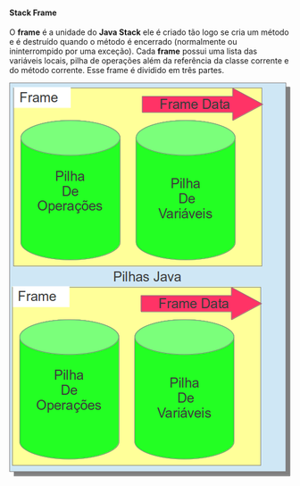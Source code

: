 #### Stack Frame


O **frame** é a unidade do **Java Stack** ele é criado tão logo se cria um método e é destruído quando o método é encerrado (normalmente ou ininterrompido por uma exceção). Cada **frame** possui uma lista das variáveis locais, pilha de operações além da referência da classe corrente e do método corrente. Esse frame é dividido em três partes.

![Stack Frame](imagens/chapter_3_3.png)
